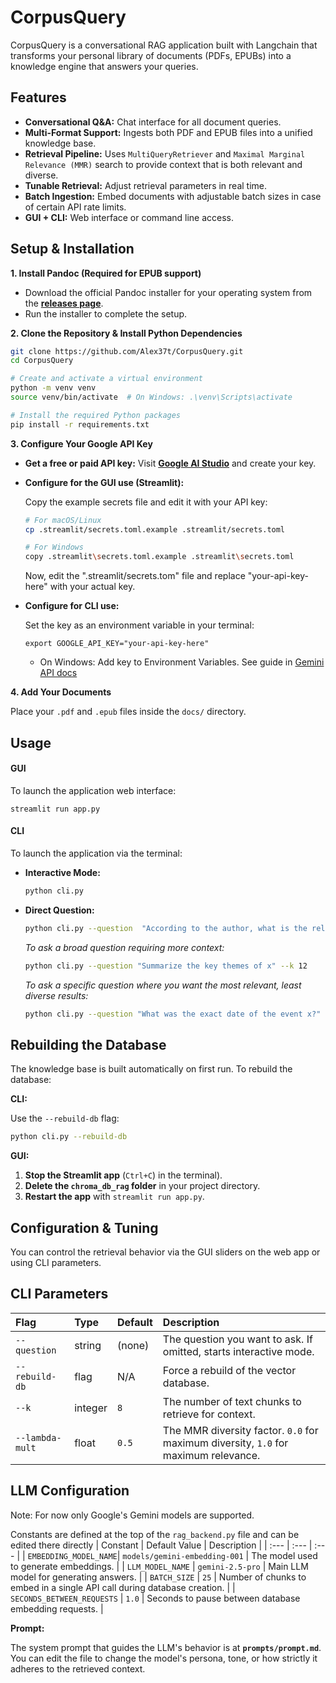 # CorpusQuery

CorpusQuery is a conversational RAG application built with Langchain that transforms your personal library of
documents (PDFs, EPUBs) into a knowledge engine that answers your queries.

## Features

* **Conversational Q&A:**  Chat interface for all document queries.
* **Multi-Format Support:** Ingests both PDF and EPUB files into a unified knowledge base.
* **Retrieval Pipeline:** Uses `MultiQueryRetriever` and `Maximal Marginal Relevance (MMR)` search to provide context
  that is both relevant and diverse.
* **Tunable Retrieval:** Adjust retrieval parameters in real time.
* **Batch Ingestion:**  Embed documents with adjustable batch sizes in case of certain API rate limits.
* **GUI + CLI:**  Web interface or command line access.

## Setup & Installation

**1. Install Pandoc (Required for EPUB support)**

* Download the official Pandoc installer for your operating system from the **[ releases page](https://github.com/jgm/pandoc/releases)**.
* Run the installer to complete the setup.

**2. Clone the Repository & Install Python Dependencies**

```bash
git clone https://github.com/Alex37t/CorpusQuery.git
cd CorpusQuery

# Create and activate a virtual environment
python -m venv venv
source venv/bin/activate  # On Windows: .\venv\Scripts\activate

# Install the required Python packages
pip install -r requirements.txt
```

**3. Configure Your Google API Key**

* **Get a free or paid API key:** Visit **[Google AI Studio](https://aistudio.google.com/app/apikey)** and create your
  key.
* **Configure for the GUI use (Streamlit):**

  Copy the example secrets file and edit it with your API key:
  ```bash
  # For macOS/Linux
  cp .streamlit/secrets.toml.example .streamlit/secrets.toml

  # For Windows
  copy .streamlit\secrets.toml.example .streamlit\secrets.toml
  ```
  Now, edit the ".streamlit/secrets.tom" file and replace "your-api-key-here" with your actual key.


* **Configure for CLI use:**

  Set the key as an environment variable in your terminal:
  ```
  export GOOGLE_API_KEY="your-api-key-here"
  ```
    - On Windows: Add key to Environment Variables. See guide
      in [Gemini API docs](https://ai.google.dev/gemini-api/docs/api-key#windows)

**4. Add Your Documents**

Place your `.pdf` and `.epub` files inside the `docs/` directory.

## Usage

#### GUI

To launch the application web interface:

```
streamlit run app.py
```

#### CLI

To launch the application via the terminal:

* **Interactive Mode:**
  ```bash
  python cli.py
  ```
* **Direct Question:**
  ```bash
  python cli.py --question  "According to the author, what is the relationship between x and y?"
  ```

  *To ask a broad question requiring more context:*
  ```bash
  python cli.py --question "Summarize the key themes of x" --k 12
  ```

  *To ask a specific question where you want the most relevant, least diverse results:*
  ```bash
  python cli.py --question "What was the exact date of the event x?" --k 3 --lambda-mult 0.9
  ```

## Rebuilding the Database

The knowledge base is built automatically on first run. To rebuild the database:

**CLI:**

Use the `--rebuild-db` flag:

```bash
python cli.py --rebuild-db
```

**GUI:**

1. **Stop the Streamlit app** (`Ctrl+C`) in the terminal).
2. **Delete the `chroma_db_rag` folder** in your project directory.
3. **Restart the app** with `streamlit run app.py`.

## Configuration & Tuning

You can control the retrieval behavior via the GUI sliders on the web app or using CLI parameters.

## CLI Parameters

| Flag | Type | Default | Description |
| :--- | :--- | :--- | :--- |
| `--question` | string | (none) | The question you want to ask. If omitted, starts interactive mode. |
| `--rebuild-db`| flag | N/A | Force a rebuild of the vector database. |
| `--k` | integer| `8` | The number of text chunks to retrieve for context. |
| `--lambda-mult` | float | `0.5` | The MMR diversity factor. `0.0` for maximum diversity, `1.0` for maximum relevance. |

## LLM Configuration

Note: For now only Google's Gemini models are supported.

Constants are defined at the top of the `rag_backend.py` file and can be edited there directly
| Constant | Default Value | Description |
| :--- | :--- | :--- |
| `EMBEDDING_MODEL_NAME`| `models/gemini-embedding-001` | The model used to generate embeddings. |
| `LLM_MODEL_NAME` | `gemini-2.5-pro` | Main LLM model for generating answers. |
| `BATCH_SIZE` | `25` | Number of chunks to embed in a single API call during database creation. |
| `SECONDS_BETWEEN_REQUESTS` | `1.0` | Seconds to pause between database embedding requests. |

**Prompt:**

The system prompt that guides the LLM's behavior is at **`prompts/prompt.md`**. You can edit the file to change the
model's persona, tone, or how strictly it adheres to the retrieved context.
